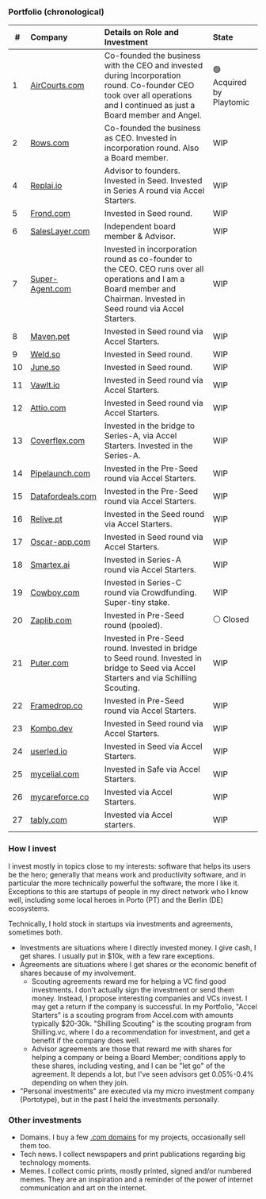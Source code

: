 ### Portfolio (chronological)

| #  | Company | Details on Role and Investment | State |
| -- | :------ | :----------------------------- | :---- |
| 1  | [AirCourts.com](https://aircourts.com) |  Co-founded the business with the CEO and invested during Incorporation round. Co-founder CEO took over all operations and I continued as just a Board member and Angel. | 🟢 Acquired by Playtomic | 
| 2  | [Rows.com](https://rows.com)           | Co-founded the business as CEO. Invested in incorporation round. Also a Board member. | WIP | 
| 4  | [Replai.io](https://replai.io)         | Advisor to founders. Invested in Seed. Invested in Series A round via Accel Starters. | WIP |
| 5  | [Frond.com](https://frond.com)         | Invested in Seed round. | WIP |
| 6  | [SalesLayer.com](https://saleslayer.com) | Independent board member & Advisor. | WIP |
| 7  | [Super-Agent.com](https://super-agent.com) | Invested in incorporation round as co-founder to the CEO. CEO runs over all operations and I am a Board member and Chairman. Invested in Seed round via Accel Starters. | WIP | 
| 8  | [Maven.pet](https://maven.pet) | Invested in Seed round via Accel Starters. | WIP |
| 9  | [Weld.so](https://weld.so) | Invested in Seed round. | WIP |
| 10 | [June.so](https://june.so) | Invested in Seed round. | WIP |
| 11 | [Vawlt.io](https://vawlt.io) | Invested in Seed round via Accel Starters. | WIP |
| 12 | [Attio.com](https://attio.com) | Invested in Seed round via Accel Starters. | WIP |
| 13 | [Coverflex.com](https://coverflex.com) | Invested in the bridge to Series-A, via Accel Starters. Invested in the Series-A. | WIP | 
| 14 | [Pipelaunch.com](https://pipelaunch.com) | Invested in the Pre-Seed round via Accel Starters. | WIP |
| 15 | [Datafordeals.com](https://datafordeals.com) | Invested in the Pre-Seed round via Accel Starters. | WIP |
| 16 | [Relive.pt](https://relive.pt) | Invested in the Seed round via Accel Starters. | WIP |
| 17 | [Oscar-app.com](https://oscar-app.com) | Invested in Seed round via Accel Starters. | WIP |
| 18 | [Smartex.ai](https://smartex.ai) | Invested in Series-A round via Accel Starters. | WIP |
| 19 | [Cowboy.com](https://cowboy.com) | Invested in Series-C round via Crowdfunding. Super-tiny stake. | WIP | 
| 20 | [Zaplib.com](https://zaplib.com) | Invested in Pre-Seed round (pooled). | ⚪️ Closed |
| 21 | [Puter.com](https://puter.com) | Invested in Pre-Seed round. Invested in bridge to Seed round. Invested in bridge to Seed via Accel Starters and via Schilling Scouting. | WIP |
| 22 | [Framedrop.co](https://framedrop.co) | Invested in Pre-Seed round via Accel Starters. | WIP | 
| 23 | [Kombo.dev](Kombo.dev) | Invested in Seed round via Accel Starters. | WIP |
| 24 | [userled.io](https://www.userled.io) | Invested in Seed via Accel Starters. | WIP |
| 25 | [mycelial.com](https://mycelial.com) | Invested in Safe via Accel Starters. | WIP |
| 26 | [mycareforce.co](https://mycareforce.co) | Invested via Accel Starters. | WIP |
| 27 | [tably.com](https://tably.com) | Invested via Accel starters. | WIP |

### How I invest

I invest mostly in topics close to my interests: software that helps its users be the hero; generally that means work and productivity software, and in particular the more technically powerful the software, the more I like it. Exceptions to this are startups of people in my direct network who I know well, including some local heroes in Porto (PT) and the Berlin (DE) ecosystems. 

Technically, I hold stock in startups via investments and agreements, sometimes both. 
- Investments are situations where I directly invested money. I give cash, I get shares. I usually put in $10k, with a few rare exceptions.
- Agreements are situations where I get shares or the economic benefit of shares because of my involvement.
    - Scouting agreements reward me for helping a VC find good investments. I don't actually sign the investment or send them money. Instead, I propose interesting companies and VCs invest. I may get a return if the company is successful. In my Portfolio, "Accel Starters" is a scouting program from Accel.com with amounts typically $20-30k. "Shilling Scouting" is the scouting program from Shilling.vc, where I do a recommendation for investment, and get a benefit if the company does well. 
    - Advisor agreements are those that reward me with shares for helping a company or being a Board Member; conditions apply to these shares, including vesting, and I can be "let go" of the agreement. It depends a lot, but I've seen advisors get 0.05%-0.4% depending on when they join.
- "Personal investments" are executed via my micro investment company (Portotype), but in the past I held the investments personally.

### Other investments

- Domains. I buy a few [.com domains](../domains/) for my projects, occasionally sell them too. 
- Tech news. I collect newspapers and print publications regarding big technology moments.
- Memes. I collect comic prints, mostly printed, signed and/or numbered memes. They are an inspiration and a reminder of the power of internet communication and art on the internet.
